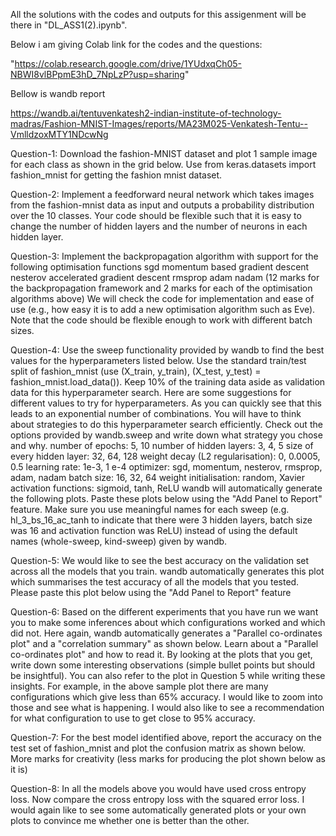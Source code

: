 All the solutions with the codes and outputs for this assigenment will be there in "DL_ASS1(2).ipynb".

Below i am giving Colab link for the codes and the questions:

"https://colab.research.google.com/drive/1YUdxqCh05-NBWI8vlBPpmE3hD_7NpLzP?usp=sharing"

Bellow is wandb report

https://wandb.ai/tentuvenkatesh2-indian-institute-of-technology-madras/Fashion-MNIST-Images/reports/MA23M025-Venkatesh-Tentu--VmlldzoxMTY1NDcwNg

Question-1:
Download the fashion-MNIST dataset and plot 1 sample image for each class as shown in the grid below. Use from keras.datasets import fashion_mnist for getting the fashion mnist dataset.

Question-2:
Implement a feedforward neural network which takes images from the fashion-mnist data as input and outputs a probability distribution over the 10 classes.
Your code should be flexible such that it is easy to change the number of hidden layers and the number of neurons in each hidden layer.

Question-3:
Implement the backpropagation algorithm with support for the following optimisation functions 
sgd
momentum based gradient descent
nesterov accelerated gradient descent
rmsprop
adam
nadam
(12 marks for the backpropagation framework and 2 marks for each of the optimisation algorithms above)
We will check the code for implementation and ease of use (e.g., how easy it is to add a new optimisation algorithm such as Eve). Note that the code should be flexible enough to work with different batch sizes.


Question-4:
Use the sweep functionality provided by wandb to find the best values for the hyperparameters listed below. Use the standard train/test split of fashion_mnist (use (X_train, y_train), (X_test, y_test) = fashion_mnist.load_data()).  Keep 10% of the training data aside as validation data for this hyperparameter search. Here are some suggestions for different values to try for hyperparameters. As you can quickly see that this leads to an exponential number of combinations. You will have to think about strategies to do this hyperparameter search efficiently. Check out the options provided by wandb.sweep and write down what strategy you chose and why.
number of epochs: 5, 10
number of hidden layers:  3, 4, 5
size of every hidden layer:  32, 64, 128
weight decay (L2 regularisation): 0, 0.0005,  0.5
learning rate: 1e-3, 1 e-4 
optimizer:  sgd, momentum, nesterov, rmsprop, adam, nadam
batch size: 16, 32, 64
weight initialisation: random, Xavier
activation functions: sigmoid, tanh, ReLU
wandb will automatically generate the following plots. Paste these plots below using the "Add Panel to Report" feature. Make sure you use meaningful names for each sweep (e.g. hl_3_bs_16_ac_tanh to indicate that there were 3 hidden layers, batch size was 16 and activation function was ReLU) instead of using the default names (whole-sweep, kind-sweep) given by wandb.


Question-5:
We would like to see the best accuracy on the validation set across all the models that you train.
wandb automatically generates this plot which summarises the test accuracy of all the models that you tested. Please paste this plot below using the "Add Panel to Report" feature


Question-6:
Based on the different experiments that you have run we want you to make some inferences about which configurations worked and which did not. 
Here again, wandb automatically generates a "Parallel co-ordinates plot" and a "correlation summary" as shown below. Learn about a "Parallel co-ordinates plot" and how to read it.
By looking at the plots that you get, write down some interesting observations (simple bullet points but should be insightful). You can also refer to the plot in Question 5 while writing these insights. For example, in the above sample plot there are many configurations which give less than 65% accuracy. I would like to zoom into those and see what is happening. 
I would also like to see a recommendation for what configuration to use to get close to 95% accuracy.


Question-7:
For the best model identified above, report the accuracy on the test set of fashion_mnist and plot the confusion matrix as shown below. More marks for creativity (less marks for producing the plot shown below as it is)

Question-8:
In all the models above you would have used cross entropy loss. Now compare the cross entropy loss with the squared error loss. I would again like to see some automatically generated plots or your own plots to convince me whether one is better than the other.
